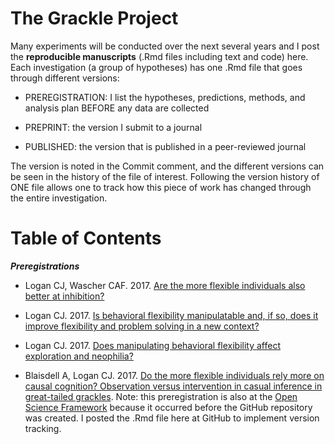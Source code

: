 # The Grackle Project

Many experiments will be conducted over the next several years and I post the **reproducible manuscripts** (.Rmd files including text and code) here. Each investigation (a group of hypotheses) has one .Rmd file that goes through different versions:

- PREREGISTRATION: I list the hypotheses, predictions, methods, and analysis plan BEFORE any data are collected

- PREPRINT: the version I submit to a journal

- PUBLISHED: the version that is published in a peer-reviewed journal

The version is noted in the Commit comment, and the different versions can be seen in the history of the file of interest. Following the version history of ONE file allows one to track how this piece of work has changed through the entire investigation.

# Table of Contents

***Preregistrations***

- Logan CJ, Wascher CAF. 2017. [Are the more flexible individuals also better at inhibition?](./g_inhibition.Rmd)

- Logan CJ. 2017. [Is behavioral flexibility manipulatable and, if so, does it improve flexibility and problem solving in a new context?](./g_flexmanip.Rmd)

- Logan CJ. 2017. [Does manipulating behavioral flexibility affect exploration and neophilia?](./g_exploration.Rmd)

- Blaisdell A, Logan CJ. 2017. [Do the more flexible individuals rely more on causal cognition? Observation versus intervention in casual inference in great-tailed grackles](./g_causal.Rmd). Note: this preregistration is also at the [Open Science Framework](https://osf.io/g5tnh/) because it occurred before the GitHub repository was created. I posted the .Rmd file here at GitHub to implement version tracking.
